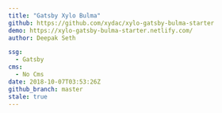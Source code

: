 ```yaml
---
title: "Gatsby Xylo Bulma"
github: https://github.com/xydac/xylo-gatsby-bulma-starter
demo: https://xylo-gatsby-bulma-starter.netlify.com/
author: Deepak Seth

ssg:
  - Gatsby
cms:
  - No Cms
date: 2018-10-07T03:53:26Z
github_branch: master
stale: true
---
```

